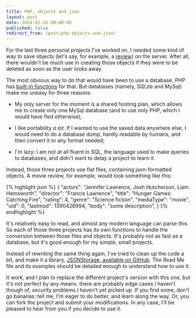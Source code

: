 ```yaml
---
title: PHP, objects and json
layout: post
date: 2014-02-26 00:00:00
published: false
redirect_from: /post/php-objects-and-json/
---
```


For the last three personal projects I've worked on, I needed some kind of way to save objects (let's say, for example, a [review][1]) on the server. After all, there wouldn't be much use in creating those objects if they were to be deleted as soon as the user looks away.



The most obvious way to do that would have been to use a database, PHP has [built-in functions][2] for that. But databases (namely, SQLite and MySql) make me uneasy for three reasons:

* My only server for the moment is a shared hosting plan, which allows me to create only one MySql database (and to use only PHP, which I would have fled otherwise);

* I like portability _a lot_. If I wanted to use the saved data anywhere else, I would need to do a database dump, hardly readable by humans, and then convert it to any format needed;

* I'm lazy: I am not at all fluent in SQL, the language used to make queries to databases, and didn't want to delay a project to learn it.

Instead, those three projects use flat files, containing json-formatted objects. A movie review, for example, would look something like this:

{% highlight json %}
    {
       "actors": "Jennifer Lawrence, Josh Hutcherson, Liam Hemsworth",
       "director": "Francis Lawrence",
       "title": "Hunger Games: Catching Fire",
       "rating": 4,
       "genre": "Science fiction",
       "mediaType": "movie",
       "uid": 0,
       "lastmod": 1390428994,
       "body": "some description",
    }
{% endhighlight %}

It's relatively easy to read, and almost any modern language can parse this. So each of those three projects has its own functions to handle the conversion between those files and objects. It's probably not as fast as a database, but it's good enough for my simple, small projects.

Instead of rewriting the same thing again, I've tried to clean up the code a bit, and make it a library, [JSONStorage, available on GitHub][3]. The Read Me file and its examples should be detailed enough to understand how to use it.

It work, and I plan to replace the different project's version with this one, but it's not perfect by any means. there are probably edge cases I haven't though of, security problems I haven't yet picked up. If you find some, don't go bananas: tell me, I'm eager to do better, and learn along the way. Or, you can fork the project and submit your modifications. In any case, I'll be pleased to hear from you if you decide to use it.


[1]: http://reviews.amyparent.com/?media=movie&id=0
[2]: http://uk1.php.net/PDO
[3]: https://github.com/amyinorbit/JSONStorage